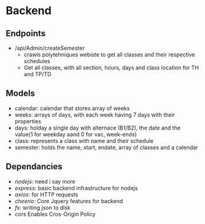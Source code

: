 # Backend

## Endpoints

- /api/Admin/createSemester
    - crawls polytehniques webiste to get all classes and their respective schedules
    - Get all classes, with all section, hours, days and class location for TH and TP/TD

## Models

  - calendar: calendar that stores array of weeks
  - weeks: arrays of days, with each week having 7 days with their properties
  - days: holday a single day with alternace (B1/B2), the date and the value(1 for weekday aand 0 for vac, week-ends)
  - class: represents a class with name and their schedule
  - semester: holds the name, start, endate, array of classes and a calendar

## Dependancies
  
  - *nodejs*: need i say more
  - *express*: basic backend infrastructure for nodejs
  - *axios*: for HTTP requests
  - *cheerio*: Core Jquery features for backend
  - *fs*: writing json to disk
  - *cors* Enables Cros-Origin Policy
